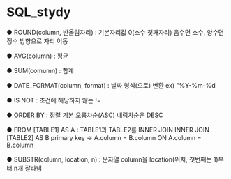 # SQL_stydy

● ROUND(column, 반올림자리) : 기본자리값 0(소수 첫째자리)
                           음수면 소수, 양수면 정수 방향으로 자리 이동
                         
● AVG(column) : 평균

● SUM(comumn) : 합계

● DATE_FORMAT(column, format) : 날짜 형식(으로) 변환 
                              ex) "%Y-%m-%d
                              
● IS NOT : 조건에 해당하지 않는 
         !=
         
● ORDER BY : 정렬
           기본 오름차순(ASC) 
           내림차순은 DESC

● FROM [TABLE1] AS A           : TABLE1과 TABLE2를 INNER JOIN
    INNER JOIN [TABLE2] AS B     primary key -> A.column = B.column
    ON A.column = B.column
    
● SUBSTR(column, location, n) : 문자열 column을 location(위치, 첫번째는 1)부터 n개 잘라냄
